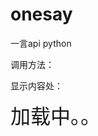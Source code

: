 # onesay
一言api python


调用方法：
<script src="https://cdn.valarx.com/sentence/sentence.js" charset="utf-8"></script>
显示内容处：
<div id="words" style="font-size: 2rem;">加载中。。</div>
